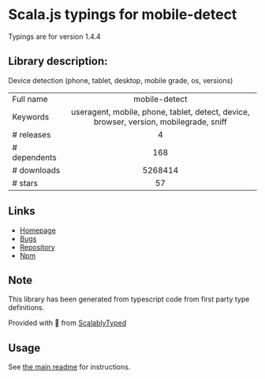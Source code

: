 
# Scala.js typings for mobile-detect

Typings are for version 1.4.4

## Library description:
Device detection (phone, tablet, desktop, mobile grade, os, versions)

|                    |                 |
| ------------------ | :-------------: |
| Full name          | mobile-detect |
| Keywords           | useragent, mobile, phone, tablet, detect, device, browser, version, mobilegrade, sniff |
| # releases         | 4 |
| # dependents       | 168 |
| # downloads        | 5268414 |
| # stars            | 57 |

## Links
- [Homepage](https://hgoebl.github.io/mobile-detect.js/)
- [Bugs](https://github.com/hgoebl/mobile-detect.js/issues)
- [Repository](https://github.com/hgoebl/mobile-detect.js)
- [Npm](https://www.npmjs.com/package/mobile-detect)
    


## Note
This library has been generated from typescript code from first party type definitions.

Provided with :purple_heart: from [ScalablyTyped](https://github.com/oyvindberg/ScalablyTyped)

## Usage
See [the main readme](../../readme.md) for instructions.



